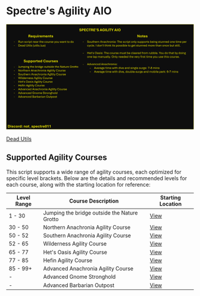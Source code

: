 # Spectre's Agility AIO

![image](img1.png)

[Dead Utils](https://me.deadcod.es/dead-utils)

## Supported Agility Courses

This script supports a wide range of agility courses, each optimized for specific level brackets. Below are the details and recommended levels for each course, along with the starting location for reference:

| Level Range | Course Description                                 | Starting Location |
|-------------|-----------------------------------------------------|-------------------|
| 1 - 30      | Jumping the bridge outside the Nature Grotto       | [View](https://imgur.com/a/Lj06Ook) |
| 30 - 50     | Northern Anachronia Agility Course                  | [View](https://imgur.com/a/kq80Zi2) |
| 50 - 52     | Southern Anachronia Agility Course                  | [View](https://imgur.com/a/giFrpEL) |
| 52 - 65     | Wilderness Agility Course                           | [View](https://imgur.com/a/43kKbVV) |
| 65 - 77     | Het's Oasis Agility Course                          | [View](https://imgur.com/a/hf1tboY) |
| 77 - 85     | Hefin Agility Course                                | [View](https://imgur.com/a/17zAd9a) |
| 85 - 99+    | Advanced Anachronia Agility Course                  | [View](https://imgur.com/a/qfrsup3) |
| -           | Advanced Gnome Stronghold                           | [View](https://imgur.com/a/lc6JMk5) |
| -           | Advanced Barbarian Outpost                          | [View](https://imgur.com/a/0tPR0Zf) |
